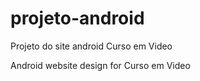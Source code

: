 # projeto-android
Projeto  do site android Curso em Video

Android website design for Curso em Video
